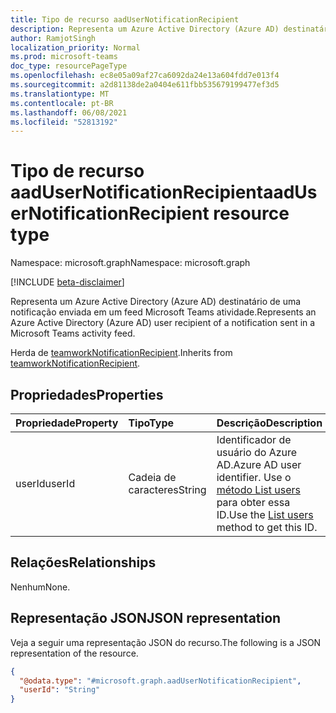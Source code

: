 ```yaml
---
title: Tipo de recurso aadUserNotificationRecipient
description: Representa um Azure Active Directory (Azure AD) destinatário de uma notificação enviada em um feed Microsoft Teams atividade.
author: RamjotSingh
localization_priority: Normal
ms.prod: microsoft-teams
doc_type: resourcePageType
ms.openlocfilehash: ec8e05a09af27ca6092da24e13a604fdd7e013f4
ms.sourcegitcommit: a2d81138de2a0404e611fbb535679199477ef3d5
ms.translationtype: MT
ms.contentlocale: pt-BR
ms.lasthandoff: 06/08/2021
ms.locfileid: "52813192"
---
```

# <a name="aadusernotificationrecipient-resource-type"></a><span data-ttu-id="10d60-103">Tipo de recurso aadUserNotificationRecipient</span><span class="sxs-lookup"><span data-stu-id="10d60-103">aadUserNotificationRecipient resource type</span></span>

<span data-ttu-id="10d60-104">Namespace: microsoft.graph</span><span class="sxs-lookup"><span data-stu-id="10d60-104">Namespace: microsoft.graph</span></span>

[!INCLUDE [beta-disclaimer](../../includes/beta-disclaimer.md)]

<span data-ttu-id="10d60-105">Representa um Azure Active Directory (Azure AD) destinatário de uma notificação enviada em um feed Microsoft Teams atividade.</span><span class="sxs-lookup"><span data-stu-id="10d60-105">Represents an Azure Active Directory (Azure AD) user recipient of a notification sent in a Microsoft Teams activity feed.</span></span>

<span data-ttu-id="10d60-106">Herda de [teamworkNotificationRecipient](teamworknotificationrecipient.md).</span><span class="sxs-lookup"><span data-stu-id="10d60-106">Inherits from [teamworkNotificationRecipient](teamworknotificationrecipient.md).</span></span>

## <a name="properties"></a><span data-ttu-id="10d60-107">Propriedades</span><span class="sxs-lookup"><span data-stu-id="10d60-107">Properties</span></span>
|<span data-ttu-id="10d60-108">Propriedade</span><span class="sxs-lookup"><span data-stu-id="10d60-108">Property</span></span>|<span data-ttu-id="10d60-109">Tipo</span><span class="sxs-lookup"><span data-stu-id="10d60-109">Type</span></span>|<span data-ttu-id="10d60-110">Descrição</span><span class="sxs-lookup"><span data-stu-id="10d60-110">Description</span></span>|
|:---|:---|:---|
|<span data-ttu-id="10d60-111">userId</span><span class="sxs-lookup"><span data-stu-id="10d60-111">userId</span></span>|<span data-ttu-id="10d60-112">Cadeia de caracteres</span><span class="sxs-lookup"><span data-stu-id="10d60-112">String</span></span>|<span data-ttu-id="10d60-113">Identificador de usuário do Azure AD.</span><span class="sxs-lookup"><span data-stu-id="10d60-113">Azure AD user identifier.</span></span> <span data-ttu-id="10d60-114">Use o [método List users](../api/user-list.md) para obter essa ID.</span><span class="sxs-lookup"><span data-stu-id="10d60-114">Use the [List users](../api/user-list.md) method to get this ID.</span></span>|

## <a name="relationships"></a><span data-ttu-id="10d60-115">Relações</span><span class="sxs-lookup"><span data-stu-id="10d60-115">Relationships</span></span>
<span data-ttu-id="10d60-116">Nenhum</span><span class="sxs-lookup"><span data-stu-id="10d60-116">None.</span></span>

## <a name="json-representation"></a><span data-ttu-id="10d60-117">Representação JSON</span><span class="sxs-lookup"><span data-stu-id="10d60-117">JSON representation</span></span>
<span data-ttu-id="10d60-118">Veja a seguir uma representação JSON do recurso.</span><span class="sxs-lookup"><span data-stu-id="10d60-118">The following is a JSON representation of the resource.</span></span>
<!-- {
  "blockType": "resource",
  "@odata.type": "microsoft.graph.aadUserNotificationRecipient"
}
-->
``` json
{
  "@odata.type": "#microsoft.graph.aadUserNotificationRecipient",
  "userId": "String"
}
```

